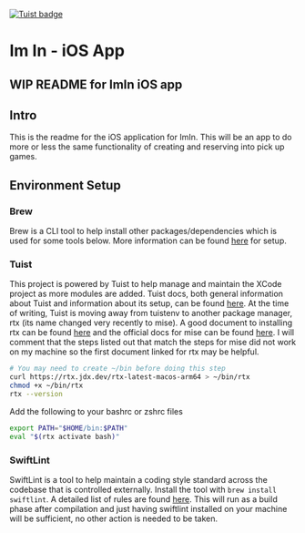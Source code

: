 [![Tuist badge](https://img.shields.io/badge/Powered%20by-Tuist-blue)](https://tuist.io)

# Im In - iOS App

## WIP README for ImIn iOS app

## Intro

This is the readme for the iOS application for ImIn. This will be an app to do more or less the same functionality of creating and reserving into pick up games.

## Environment Setup

### Brew

Brew is a CLI tool to help install other packages/dependencies which is used for some tools below. More information can be found [here](https://brew.sh/) for setup.

### Tuist

This project is powered by Tuist to help manage and maintain the XCode project as more modules are added. Tuist docs, both general information about Tuist and information about its setup, can be found [here](https://docs.tuist.io/tutorial/get-started). At the time of writing, Tuist is moving away from tuistenv to another package manager, rtx (its name changed very recently to mise). A good document to installing rtx can be found [here](https://dev.to/jdxcode/beginners-guide-to-rtx-ac4) and the official docs for mise can be found [here](https://github.com/jdx/mise). I will comment that the steps listed out that match the steps for mise did not work on my machine so the first document linked for rtx may be helpful.

```sh
# You may need to create ~/bin before doing this step
curl https://rtx.jdx.dev/rtx-latest-macos-arm64 > ~/bin/rtx
chmod +x ~/bin/rtx
rtx --version
```

Add the following to your bashrc or zshrc files
```sh
export PATH="$HOME/bin:$PATH"
eval "$(rtx activate bash)"
```

### SwiftLint

SwiftLint is a tool to help maintain a coding style standard across the codebase that is controlled externally. Install the tool with `brew install swiftlint`. A detailed list of rules are found [here](https://realm.github.io/SwiftLint/rule-directory.html). This will run as a build phase after compilation and just having swiftlint installed on your machine will be sufficient, no other action is needed to be taken.